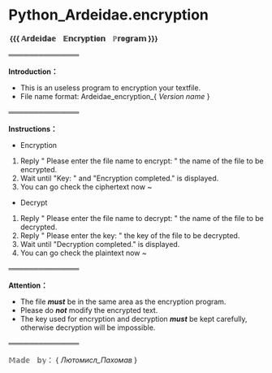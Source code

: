 # Python_Ardeidae.encryption
**｛{{ 𝔸𝕣𝕕𝕖𝕚𝕕𝕒𝕖　𝔼𝕟𝕔𝕣𝕪𝕡𝕥𝕚𝕠𝕟　ℙ𝕣𝕠𝕘𝕣𝕒𝕞 }}｝**

══════════════

**Introduction：**

- This is an useless program to encryption your textfile.
- File name format:    Ardeidae_encryption_{ _Version name_ }

══════════════

**Instructions：**

- Encryption

 1. Reply " Please enter the file name to encrypt: " the name of the file to be encrypted.
 2. Wait until "Key: " and "Encryption completed." is displayed.
 3. You can go check the ciphertext now ~

- Decrypt

 1. Reply " Please enter the file name to decrypt: " the name of the file to be decrypted.
 2. Reply " Please enter the key: " the key of the file to be decrypted.
 3. Wait until "Decryption completed." is displayed.
 4. You can go check the plaintext now ~

══════════════

**Attention：**

- The file **_must_** be in the same area as the encryption program.
- Please do **_not_** modify the encrypted text.
- The key used for encryption and decryption **_must_** be kept carefully, otherwise decryption will be impossible.

══════════════

𝕄𝕒𝕕𝕖　𝕓𝕪： { _Лютомисл_Пахомав_ }
